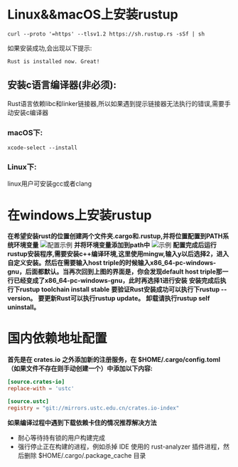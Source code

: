 # Linux&&macOS上安装rustup
```shell
curl --proto '=https' --tlsv1.2 https://sh.rustup.rs -sSf | sh
```
如果安装成功,会出现以下提示:
```shell
Rust is installed now. Great!
```

## 安装c语言编译器(非必须):
Rust语言依赖libc和linker链接器,所以如果遇到提示链接器无法执行的错误,需要手动安装c编译器

### macOS下:
```shell
xcode-select --install
```

### Linux下:
linux用户可安装gcc或者clang


# 在windows上安装rustup
**在希望安装rust的位置创建两个文件夹.cargo和.rustup,并将位置配置到PATH系统环境变量**
![配置示例](https://img-blog.csdnimg.cn/7f17c6031f144e2dbde2d4bdc4ecc49d.png?x-oss-process=image/watermark,type_d3F5LXplbmhlaQ,shadow_50,text_Q1NETiBAa1N0ZWxsYXJpcw==,size_20,color_FFFFFF,t_70,g_se,x_16#pic_center)
**并将环境变量添加到path中**
![示例](https://img-blog.csdnimg.cn/e65f5afeef6a43d7b53e599e0e7ae22b.png#pic_center)
**配置完成后运行rustup安装程序,需要安装c++编译环境,这里使用mingw,输入y以后选择2，进入自定义安装。然后在需要输入host triple的时候输入x86_64-pc-windows-gnu，后面都默认。当再次回到上图的界面是，你会发现default host triple那一行已经变成了x86_64-pc-windows-gnu，此时再选择1进行安装**
**安装完成后执行下rustup toolchain install stable**
**要验证Rust安装成功可以执行下rustup --version。**
**要更新Rust可以执行rustup update。**
**卸载请执行rustup self uninstall。**

# 国内依赖地址配置
**首先是在 crates.io 之外添加新的注册服务，在 $HOME/.cargo/config.toml （如果文件不存在则手动创建一个）中添加以下内容:**
```toml
[source.crates-io]
replace-with = 'ustc'

[source.ustc]
registry = "git://mirrors.ustc.edu.cn/crates.io-index"
```

**如果编译过程中遇到下载依赖卡住的情况推荐解决方法**
- 耐心等待持有锁的用户构建完成
- 强行停止正在构建的进程，例如杀掉 IDE 使用的 rust-analyzer 插件进程，然后删除 $HOME/.cargo/.package_cache 目录